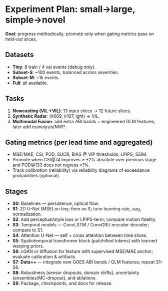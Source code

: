 
# Experiment Plan: small→large, simple→novel

**Goal**: progress methodically; promote only when gating metrics pass on *held-out* slices.

## Datasets
- **Tiny**: 8 train / 4 val events (debug only).
- **Subset-S**: ~100 events, balanced across severities.
- **Subset-M**: ~1k events.
- **Full**: all available.

## Tasks
1) **Nowcasting (VIL→VIL)**: 13 input slices → 12 future slices.
2) **Synthetic Radar**: (ir069, ir107, lght) → VIL.
3) **Multimodal Fusion**: add extra ABI bands + engineered GLM features; later add reanalysis/NWP.

## Gating metrics (per lead time and aggregated)
- MSE/MAE; CSI, POD, SUCR, BIAS @ VIP thresholds; LPIPS; SSIM.
- Promote when CSI@74 improves ≥ +2% absolute over previous stage and POD@133 does not regress >1%.
- Track *calibration* (reliability) via reliability diagrams of exceedance probabilities (optional).

## Stages
- **S0**: Baselines — persistence, optical flow.
- **S1**: 2D U-Net (MSE) on tiny; then on S; tune learning rate, aug, normalization.
- **S2**: Add perceptual/style loss or LPIPS-term; compare motion fidelity.
- **S3**: Temporal models — ConvLSTM / ConvGRU encoder-decoder; compare to S1.
- **S4**: Attention U-Net — self + cross attention between time slices.
- **S5**: Spatiotemporal transformer block (patchified tokens) with learned warping priors.
- **S6**: cGAN or diffusion for texture with supervised MSE/MAE anchor; evaluate calibration & artifacts.
- **S7**: **Data++** — integrate new GOES ABI bands / GLM features; repeat S1–S6.
- **S8**: Robustness (sensor dropouts, domain shifts), uncertainty (ensembles/MC-dropout), and ablations.
- **S9**: Package, checkpoints, and docs for release.
